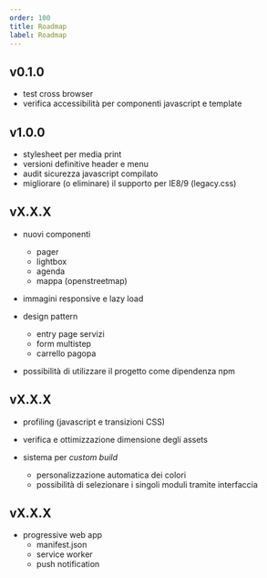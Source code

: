 ```yaml
---
order: 100
title: Roadmap
label: Roadmap
---
```


## v0.1.0

- test cross browser
- verifica accessibilità per componenti javascript e template

## v1.0.0

- stylesheet per media print
- versioni definitive header e menu
- audit sicurezza javascript compilato
- migliorare (o eliminare) il supporto per IE8/9 (legacy.css)

## vX.X.X

- nuovi componenti
  - pager
  - lightbox
  - agenda
  - mappa (openstreetmap)

- immagini responsive e lazy load

- design pattern
  - entry page servizi
  - form multistep
  - carrello pagopa

- possibilità di utilizzare il progetto come dipendenza npm

## vX.X.X

- profiling (javascript e transizioni CSS)

- verifica e ottimizzazione dimensione degli assets

- sistema per *custom build*
  - personalizzazione automatica dei colori
  - possibilità di selezionare i singoli moduli tramite interfaccia

## vX.X.X

- progressive web app
  - manifest.json
  - service worker
  - push notification

